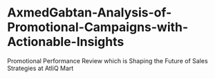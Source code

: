 # AxmedGabtan-Analysis-of-Promotional-Campaigns-with-Actionable-Insights
Promotional Performance Review which is Shaping the Future of Sales Strategies at AtliQ Mart
